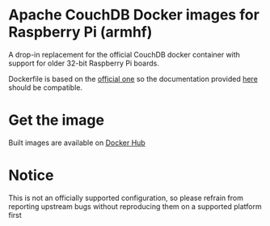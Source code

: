 # Apache CouchDB Docker images for Raspberry Pi (armhf)
A drop-in replacement for the official CouchDB docker container with support for
older 32-bit Raspberry Pi boards.

Dockerfile is based on the [official one](https://github.com/apache/couchdb-docker)
so the documentation provided [here](https://github.com/apache/couchdb-docker/blob/master/README.md) should be compatible.

# Get the image
Built images are available on [Docker Hub](https://hub.docker.com/r/karasevm/couchdb)

# Notice
This is not an officially supported configuration, so please refrain from reporting
upstream bugs without reproducing them on a supported platform first
